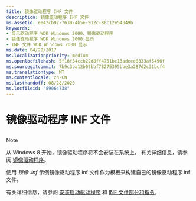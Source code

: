 ```yaml
---
title: 镜像驱动程序 INF 文件
description: 镜像驱动程序 INF 文件
ms.assetid: ee42cb92-7630-4b5e-912c-88c12e54349b
keywords:
- 显示驱动程序 WDK Windows 2000，镜像驱动程序
- 镜像驱动程序 WDK Windows 2000 显示
- INF 文件 WDK Windows 2000 显示
ms.date: 04/20/2017
ms.localizationpriority: medium
ms.openlocfilehash: 5f18f34ccb22d8ff4751bc13adeee8333af5496f
ms.sourcegitcommit: 7b9c3ba12b05bbf78275395bbe3a287d2c31bcf4
ms.translationtype: MT
ms.contentlocale: zh-CN
ms.lasthandoff: 08/28/2020
ms.locfileid: "89064738"
---
```

# <a name="mirror-driver-inf-file"></a>镜像驱动程序 INF 文件


## <span id="ddk_mirror_driver_inf_file_gg"></span><span id="DDK_MIRROR_DRIVER_INF_FILE_GG"></span>

> [!NOTE]
>
> 从 Windows 8 开始，镜像驱动程序将不会安装在系统上。 有关详细信息，请参阅 [镜像驱动程序](mirror-drivers.md)。

使用 *镜像 .inf* 示例镜像驱动程序 inf 文件作为模板来构建自己的镜像驱动程序 inf 文件。

有关详细信息，请参阅 [安装启动驱动程序](../install/installing-a-boot-start-driver.md) 和 [INF 文件部分和指令](https://docs.microsoft.com/windows-hardware/drivers/install/inf-file-sections-and-directives)。